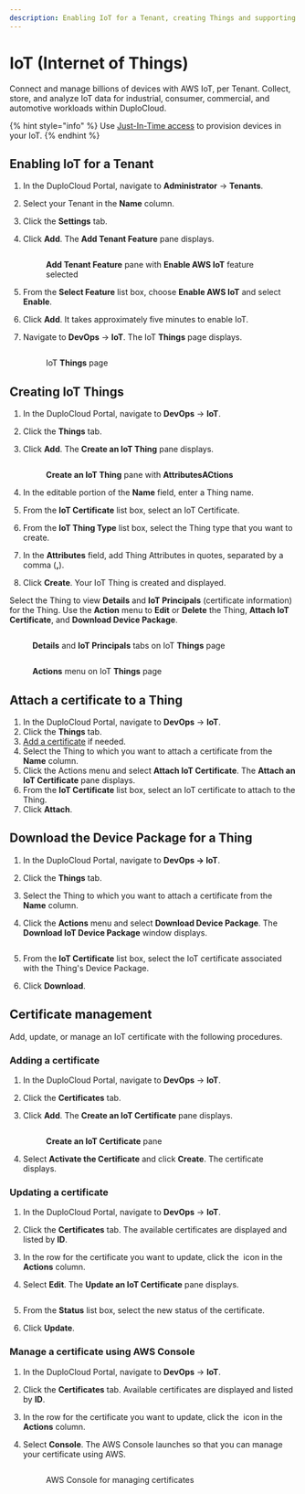 ```yaml
---
description: Enabling IoT for a Tenant, creating Things and supporting certificates
---
```


# IoT (Internet of Things)

Connect and manage billions of devices with AWS IoT, per Tenant. Collect, store, and analyze IoT data for industrial, consumer, commercial, and automotive workloads within DuploCloud.

{% hint style="info" %}
Use [Just-In-Time access](../use-cases/jit-access.md) to provision devices in your IoT.
{% endhint %}

## Enabling IoT for a Tenant&#x20;

1. In the DuploCloud Portal, navigate to **Administrator** -> **Tenants**.
2. Select your Tenant in the **Name** column.
3. Click the **Settings** tab.
4.  Click **Add**. The **Add Tenant Feature** pane displays.

    <figure><img src="../../.gitbook/assets/AWS_IOT_Create.png" alt=""><figcaption><p><strong>Add Tenant Feature</strong> pane with <strong>Enable AWS IoT</strong> feature selected</p></figcaption></figure>
5. From the **Select Feature** list box, choose **Enable AWS IoT** and select **Enable**.
6. Click **Add**. It takes approximately five minutes to enable IoT.&#x20;
7.  Navigate to **DevOps** -> **IoT**.  The IoT **Things** page displays.

    <figure><img src="../../.gitbook/assets/IOT_things_page.png" alt=""><figcaption><p>IoT <strong>Things</strong> page</p></figcaption></figure>

## Creating IoT Things

1. In the DuploCloud Portal, navigate to **DevOps** -> **IoT**.
2. Click the **Things** tab.
3.  Click **Add**. The **Create an IoT Thing** pane displays.

    <figure><img src="../../.gitbook/assets/IOT_Create_Thing_Attr (1).png" alt=""><figcaption><p><strong>Create an IoT Thing</strong> pane with <strong>AttributesACtions</strong> </p></figcaption></figure>
4. In the editable portion of the **Name** field, enter a Thing name.&#x20;
5. From the **IoT Certificate** list box, select an IoT Certificate.
6. From the **IoT Thing Type** list box, select the Thing type that you want to create.
7. In the **Attributes** field, add Thing Attributes in quotes, separated by a comma (**,**).
8. Click **Create**. Your IoT Thing is created and displayed.&#x20;

Select the Thing to view **Details** and **IoT Principals** (certificate information) for the Thing. Use the **Action** menu to **Edit** or **Delete** the Thing, **Attach IoT Certificate**, and **Download Device Package**.

<figure><img src="../../.gitbook/assets/IOT_Details.png" alt=""><figcaption><p><strong>Details</strong> and <strong>IoT Principals</strong> tabs on IoT <strong>Things</strong> page</p></figcaption></figure>

<figure><img src="../../.gitbook/assets/IOT_Actions.png" alt=""><figcaption><p><strong>Actions</strong> menu on IoT <strong>Things</strong> page</p></figcaption></figure>

## Attach a certificate to a Thing

1. In the DuploCloud Portal, navigate to **DevOps** -> **IoT**.
2. Click the **Things** tab.
3. [Add a certificate](iot-internet-of-things.md#adding-a-certificate) if needed.
4. Select the Thing to which you want to attach a certificate from the **Name** column.
5. Click the Actions menu and select **Attach IoT Certificate**. The **Attach an IoT Certificate** pane displays.
6. From the **IoT Certificate** list box, select an IoT certificate to attach to the Thing.
7. Click **Attach**.

## Download the Device Package for a Thing

1. In the DuploCloud Portal, navigate to **DevOps -> IoT**.&#x20;
2. Click the **Things** tab.&#x20;
3. Select the Thing to which you want to attach a certificate from the **Name** column.&#x20;
4.  Click the **Actions** menu and select **Download Device Package**. The **Download IoT Device Package** window displays.&#x20;

    <figure><img src="../../.gitbook/assets/IOT_Download.png" alt=""><figcaption></figcaption></figure>
5. From the **IoT Certificate** list box, select the IoT certificate associated with the Thing's Device Package.&#x20;
6. Click **Download**.

## Certificate management

Add, update, or manage an IoT certificate with the following procedures.

### Adding a certificate

1. In the DuploCloud Portal, navigate to **DevOps** -> **IoT**.
2. Click the **Certificates** tab.
3.  Click **Add**. The **Create an IoT Certificate** pane displays.

    <figure><img src="../../.gitbook/assets/IOT_create_cert.png" alt=""><figcaption><p><strong>Create an IoT Certificate</strong> pane</p></figcaption></figure>
4. Select **Activate the Certificate** and click **Create**. The certificate displays.&#x20;

### Updating a certificate

1. In the DuploCloud Portal, navigate to **DevOps** -> **IoT**.
2. Click the **Certificates** tab. The available certificates are displayed and listed by **ID**.
3. In the row for the certificate you want to update, click the <img src="../../.gitbook/assets/Kabab_three_Vertical_dots (1) (1).png" alt="" data-size="line"> icon in the **Actions** column.
4.  Select **Edit**. The **Update an IoT Certificate** pane displays.

    <figure><img src="../../.gitbook/assets/IOT_update_cert.png" alt=""><figcaption></figcaption></figure>
5. From the **Status** list box, select the new status of the certificate.
6. Click **Update**.

### Manage a certificate using AWS Console

1. In the DuploCloud Portal, navigate to **DevOps** -> **IoT**.
2. Click the **Certificates** tab. Available certificates are displayed and listed by **ID**.
3. In the row for the certificate you want to update, click the <img src="../../.gitbook/assets/Kabab_three_Vertical_dots (1) (1).png" alt="" data-size="line"> icon in the **Actions** column.
4.  Select **Console**. The AWS Console launches so that you can manage your certificate using AWS.

    <figure><img src="../../.gitbook/assets/IOT_AWS_console.png" alt=""><figcaption><p>AWS Console for managing certificates</p></figcaption></figure>
